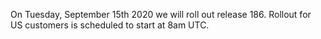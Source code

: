 On Tuesday, September 15th 2020 we will roll out release 186. Rollout for US customers is scheduled to start at 8am UTC.

